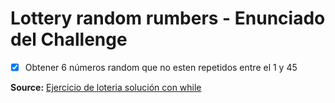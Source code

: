 # Lottery random rumbers - Enunciado del Challenge

- [x] Obtener 6 números random que no esten repetidos entre el 1 y 45


**Source:** [Ejercicio de loteria solución con while](https://www.youtube.com/watch?v=sRpbPtJ9ZR8)

